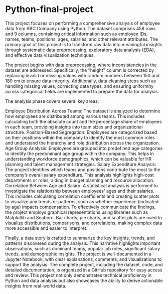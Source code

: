 # Python-final-project
This project focuses on performing a comprehensive analysis of employee data from ABC Company using Python. The dataset comprises 458 rows and 9 columns, containing critical information such as employee IDs, names, teams, positions, ages, salaries, and other relevant attributes. The primary goal of this project is to transform raw data into meaningful insights through systematic data preprocessing, exploratory data analysis (EDA), and effective data visualization techniques.

The project begins with data preprocessing, where inconsistencies in the dataset are addressed. Specifically, the "height" column is corrected by replacing invalid or missing values with random numbers between 150 and 180 cm to ensure data integrity. Additionally, data cleaning steps such as handling missing values, correcting data types, and ensuring uniformity across categorical fields are implemented to prepare the data for analysis.

The analysis phase covers several key areas:

Employee Distribution Across Teams: The dataset is analyzed to determine how employees are distributed among various teams. This includes calculating both the absolute count and the percentage share of employees in each team, providing insights into team sizes and organizational structure. Position-Based Segregation: Employees are categorized based on their positions within the company to identify the most common roles and understand the hierarchy and role distribution across the organization. Age Group Analysis: Employees are grouped into predefined age categories to identify the predominant age group within the company. This helps in understanding workforce demographics, which can be valuable for HR planning and talent management strategies. Salary Expenditure Analysis: The project identifies which teams and positions contribute the most to the company’s overall salary expenditure. This analysis highlights high-cost departments or roles, aiding in budget planning and resource allocation. Correlation Between Age and Salary: A statistical analysis is performed to investigate the relationship between employees' ages and their salaries. This includes calculating correlation coefficients and creating scatter plots to visualize any trends or patterns, such as whether experience (indicated by age) impacts compensation. To effectively communicate the findings, the project employs graphical representations using libraries such as Matplotlib and Seaborn. Bar charts, pie charts, and scatter plots are used to visualize distributions, comparisons, and correlations, making complex data more accessible and easier to interpret.

Finally, a data story is crafted to summarize the key insights, trends, and patterns discovered during the analysis. This narrative highlights important observations, such as dominant teams, popular job roles, significant salary trends, and demographic insights. The project is well-documented in a Jupyter Notebook, with clear explanations, comments, and visualizations to support the analysis. The complete project, including the dataset, code, and detailed documentation, is organized in a GitHub repository for easy access and review. This project not only demonstrates technical proficiency in Python and data analysis but also showcases the ability to derive actionable insights from real-world data.
